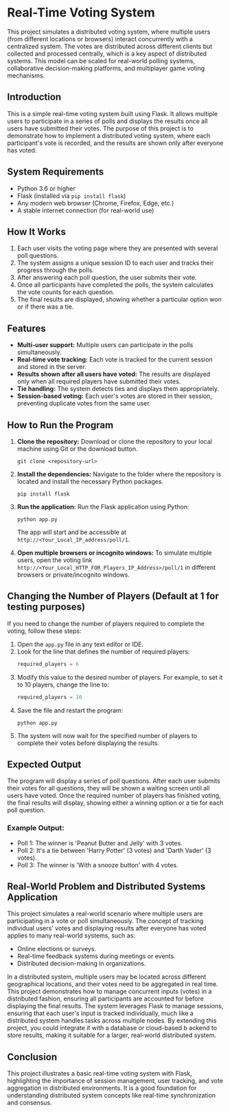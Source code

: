 
# Real-Time Voting System
This project simulates a distributed voting system, where multiple 
users (from different locations or browsers) interact concurrently 
with a centralized system. The votes are distributed across different 
clients but collected and processed centrally, which is a key aspect 
of distributed systems. This model can be scaled for real-world polling 
systems, collaborative decision-making platforms, and multiplayer game 
voting mechanisms.

## Introduction

This is a simple real-time voting system built using Flask. 
It allows multiple users to participate in a series of polls 
and displays the results once all users have submitted their votes. 
The purpose of this project is to demonstrate how to implement a 
distributed voting system, where each participant's vote is recorded, 
and the results are shown only after everyone has voted.

## System Requirements

- Python 3.6 or higher
- Flask (installed via `pip install flask`)
- Any modern web browser (Chrome, Firefox, Edge, etc.)
- A stable internet connection (for real-world use)

## How It Works

1. Each user visits the voting page where they are presented with several poll questions.
2. The system assigns a unique session ID to each user and tracks their progress through the polls.
3. After answering each poll question, the user submits their vote.
4. Once all participants have completed the polls, the system calculates the vote counts for each question.
5. The final results are displayed, showing whether a particular option won or if there was a tie.

## Features

- **Multi-user support:** Multiple users can participate in the polls simultaneously.
- **Real-time vote tracking:** Each vote is tracked for the current session and stored in the server.
- **Results shown after all users have voted:** The results are displayed only when all required players have submitted their votes.
- **Tie handling:** The system detects ties and displays them appropriately.
- **Session-based voting:** Each user's votes are stored in their session, preventing duplicate votes from the same user.

## How to Run the Program

1. **Clone the repository:**
   Download or clone the repository to your local machine using Git or the download button.
   ```
   git clone <repository-url>
   ```

2. **Install the dependencies:**
   Navigate to the folder where the repository is located and install the necessary Python packages.
   ```
   pip install flask
   ```

3. **Run the application:**
   Run the Flask application using Python:
   ```
   python app.py
   ```
   The app will start and be accessible at `http://<Your_Local_IP_address/poll/1`.

4. **Open multiple browsers or incognito windows:**
   To simulate multiple users, open the voting link `http://<Your_Local_HTTP_FOR_Players_IP_Address>/poll/1` in different browsers or private/incognito windows.

## Changing the Number of Players (Default at 1 for testing purposes)

If you need to change the number of players required to complete the voting, follow these steps:

1. Open the `app.py` file in any text editor or IDE.
2. Look for the line that defines the number of required players:
   ```python
   required_players = 6
   ```
3. Modify this value to the desired number of players. For example, to set it to 10 players, change the line to:
   ```python
   required_players = 10
   ```
4. Save the file and restart the program:
   ```
   python app.py
   ```
5. The system will now wait for the specified number of players to complete their votes before displaying the results.

## Expected Output

The program will display a series of poll questions. After each user submits their votes for all questions, they will be shown a waiting screen until all users have voted. Once the required number of players has finished voting, the final results will display, showing either a winning option or a tie for each poll question.

### Example Output:
- Poll 1: The winner is 'Peanut Butter and Jelly' with 3 votes.
- Poll 2: It's a tie between 'Harry Potter' (3 votes) and 'Darth Vader' (3 votes).
- Poll 3: The winner is 'With a snooze button' with 4 votes.

## Real-World Problem and Distributed Systems Application

This project simulates a real-world scenario where multiple users are participating in a vote or poll simultaneously. The concept of tracking individual users' votes and displaying results after everyone has voted applies to many real-world systems, such as:
- Online elections or surveys.
- Real-time feedback systems during meetings or events.
- Distributed decision-making in organizations.

In a distributed system, multiple users may be located across different geographical locations, 
and their votes need to be aggregated in real time. This project demonstrates how to manage 
concurrent inputs (votes) in a distributed fashion, ensuring all participants are accounted for 
before displaying the final results. The system leverages Flask to manage sessions, ensuring that 
each user's input is tracked individually, much like a distributed system handles tasks across 
multiple nodes. By extending this project, you could integrate it with a database or cloud-based b
ackend to store results, making it suitable for a larger, real-world distributed system.

## Conclusion

This project illustrates a basic real-time voting system with Flask, highlighting the importance 
of session management, user tracking, and vote aggregation in distributed environments. It is a 
good foundation for understanding distributed system concepts like real-time synchronization and 
consensus.
